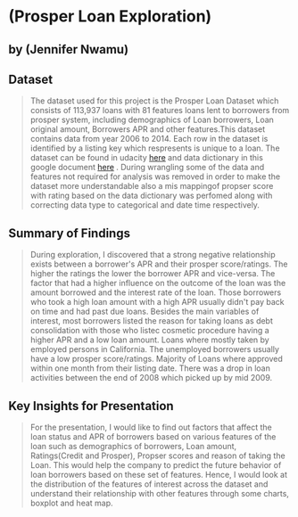 # (Prosper Loan Exploration)
## by (Jennifer Nwamu)

## Dataset

> The dataset used for this project is the Prosper Loan Dataset which consists of 113,937 loans with 81 features loans lent to borrowers from prosper system, including demographics of Loan borrowers, Loan original amount, Borrowers APR and other features.This dataset contains data from year 2006 to 2014. Each row in the dataset is identified by a listing key which respresents is unique to a loan. The dataset can be found in udacity [here](https://s3.amazonaws.com/udacity-hosted-downloads/ud651/prosperLoanData.csv) and data dictionary in this google document [here](https://docs.google.com/spreadsheets/d/1gDyi_L4UvIrLTEC6Wri5nbaMmkGmLQBk-Yx3z0XDEtI/edit#gid=0) . During wrangling some of the data and features not required for analysis was removed in order to make the dataset more understandable also a mis mappingof propser score with rating based on the data dictionary was perfomed along with correcting data type to categorical and date time respectively.

## Summary of Findings

> During exploration, I discovered that a strong negative relationship exists between a borrower's APR and their prosper score/ratings. The higher the ratings the lower the borrower APR and vice-versa. The factor that had a higher influence on the outcome of the loan was the amount borrowed and the interest rate of the loan. Those borrowers who took a high loan amount with a high APR usually didn't pay back on time and had past due loans. 
Besides the main variables of interest, most borrowers listed the reason for taking loans as debt consolidation with those who listec cosmetic procedure having a higher APR and a low loan amount. Loans where mostly taken by employed persons in California. The unemployed borrowers usually have a low prosper score/ratings.
Majority of Loans where approved within one month from their listing date.
There was a drop in loan activities between the end of 2008 which picked up by mid 2009.

## Key Insights for Presentation

> For the presentation, I would like to find out factors that affect the loan status and APR of borrowers based on various features of the loan such as demographics of borrowers, Loan amount, Ratings(Credit and Prosper), Propser scores and reason of taking the Loan. This would help the company to predict the future behavior of loan borrowers based on these set of features.  Hence, I would look at the distribution of the features of interest across the dataset and understand their relationship with other features through some charts, boxplot and heat map.
